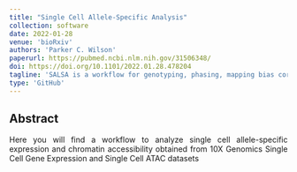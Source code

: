 ```yaml
---
title: "Single Cell Allele-Specific Analysis"
collection: software
date: 2022-01-28
venue: 'bioRxiv'
authors: 'Parker C. Wilson'
paperurl: https://pubmed.ncbi.nlm.nih.gov/31506348/
doi: https://doi.org/10.1101/2022.01.28.478204
tagline: 'SALSA is a workflow for genotyping, phasing, mapping bias correction, and single cell allele-specific counting of single cell RNA and ATAC datasets'
type: 'GitHub'
---
```


<h2> Abstract </h2>
<p align= "justify">
Here you will find a workflow to analyze single cell allele-specific expression and chromatin accessibility obtained from 10X Genomics Single Cell Gene Expression and Single Cell ATAC datasets
